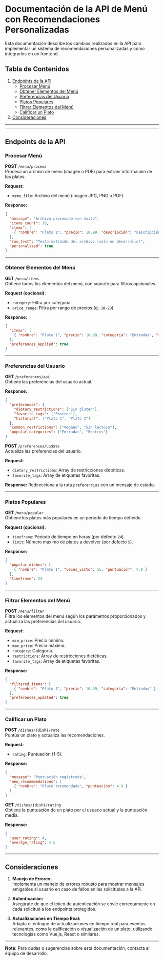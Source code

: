 # Documentación de la API de Menú con Recomendaciones Personalizadas

Esta documentación describe los cambios realizados en la API para implementar un sistema de recomendaciones personalizadas y cómo integrarlos en un frontend. 

## Tabla de Contenidos 
1. [Endpoints de la API](#endpoints-de-la-api)  
   - [Procesar Menú](#procesar-menú)  
   - [Obtener Elementos del Menú](#obtener-elementos-del-menú)  
   - [Preferencias del Usuario](#preferencias-del-usuario)  
   - [Platos Populares](#platos-populares)  
   - [Filtrar Elementos del Menú](#filtrar-elementos-del-menú)  
   - [Calificar un Plato](#calificar-un-plato)  
2. [Consideraciones](#consideraciones)  

---


---

## Endpoints de la API

### Procesar Menú
**POST** `/menu/process`  
Procesa un archivo de menú (imagen o PDF) para extraer información de los platos.  

**Request:**
- `menu_file`: Archivo del menú (imagen JPG, PNG o PDF).

**Response:**
```json
{
  "message": "Archivo procesado con éxito",
  "items_count": 10,
  "items": [
    { "nombre": "Plato 1", "precio": 10.99, "descripción": "Descripción", "categoría": "Entradas", "alérgenos": ["Gluten"] }
  ],
  "raw_text": "Texto extraído del archivo (solo en desarrollo)",
  "personalized": true
}
```

---

### Obtener Elementos del Menú
**GET** `/menu/items`  
Obtiene todos los elementos del menú, con soporte para filtros opcionales.  

**Request (opcional):**
- `category`: Filtra por categoría.  
- `price_range`: Filtra por rango de precios (ej. `10-20`).

**Response:**
```json
{
  "items": [
    { "nombre": "Plato 1", "precio": 10.99, "categoría": "Entradas", "recommendation_score": 4.5 }
  ],
  "preferences_applied": true
}
```

---

### Preferencias del Usuario
**GET** `/preferences/api`  
Obtiene las preferencias del usuario actual.

**Response:**
```json
{
  "preferences": {
    "dietary_restrictions": ["Sin gluten"],
    "favorite_tags": ["Postres"],
    "historial": ["Plato 1", "Plato 2"]
  },
  "common_restrictions": ["Vegano", "Sin lactosa"],
  "popular_categories": ["Entradas", "Postres"]
}
```

**POST** `/preferences/update`  
Actualiza las preferencias del usuario.  

**Request:**
- `dietary_restrictions`: Array de restricciones dietéticas.  
- `favorite_tags`: Array de etiquetas favoritas.  

**Response:**
Redirecciona a la ruta `preferencias` con un mensaje de estado.

---

### Platos Populares
**GET** `/menu/popular`  
Obtiene los platos más populares en un periodo de tiempo definido.  

**Request (opcional):**
- `timeframe`: Periodo de tiempo en horas (por defecto `24`).  
- `limit`: Número máximo de platos a devolver (por defecto `5`).  

**Response:**
```json
{
  "popular_dishes": [
    { "nombre": "Plato 1", "veces_visto": 15, "puntuación": 4.8 }
  ],
  "timeframe": 24
}
```

---

### Filtrar Elementos del Menú
**POST** `/menu/filter`  
Filtra los elementos del menú según los parámetros proporcionados y actualiza las preferencias del usuario.  

**Request:**
- `min_price`: Precio mínimo.  
- `max_price`: Precio máximo.  
- `category`: Categoría.  
- `restrictions`: Array de restricciones dietéticas.  
- `favorite_tags`: Array de etiquetas favoritas.  

**Response:**
```json
{
  "filtered_items": [
    { "nombre": "Plato 1", "precio": 10.99, "categoría": "Entradas" }
  ],
  "preferences_updated": true
}
```

---

### Calificar un Plato
**POST** `/dishes/{dish}/rate`  
Puntúa un plato y actualiza las recomendaciones.  

**Request:**
- `rating`: Puntuación (1-5).  

**Response:**
```json
{
  "message": "Puntuación registrada",
  "new_recommendations": [
    { "nombre": "Plato recomendado", "puntuación": 4.9 }
  ]
}
```

**GET** `/dishes/{dish}/rating`  
Obtiene la puntuación de un plato por el usuario actual y la puntuación media.  

**Response:**
```json
{
  "user_rating": 4,
  "average_rating": 4.5
}
```

---

## Consideraciones

1. **Manejo de Errores:**  
   Implementa un manejo de errores robusto para mostrar mensajes amigables al usuario en caso de fallos en las solicitudes a la API.

2. **Autenticación:**  
   Asegúrate de que el token de autenticación se envíe correctamente en cada solicitud a los endpoints protegidos.

3. **Actualizaciones en Tiempo Real:**  
   Adapta el enfoque de actualizaciones en tiempo real para eventos relevantes, como la calificación o visualización de un plato, utilizando tecnologías como Vue.js, React o similares.

--- 

**Nota:** Para dudas o sugerencias sobre esta documentación, contacta al equipo de desarrollo.

